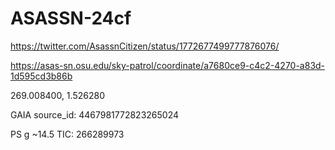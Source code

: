 # ASASSN-24cf

https://twitter.com/AsassnCitizen/status/1772677499777876076/

https://asas-sn.osu.edu/sky-patrol/coordinate/a7680ce9-c4c2-4270-a83d-1d595cd3b86b

269.008400, 1.526280

GAIA source_id: 4467981772823265024

PS g ~14.5 
TIC: 266289973 
